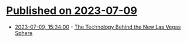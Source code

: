 # [Published on 2023-07-09](index.md)

* [2023-07-09, 15:34:00](https://entertainment.slashdot.org/story/23/07/09/0038244/the-technology-behind-the-new-las-vegas-sphere?utm_source=rss1.0mainlinkanon&utm_medium=feed) - [The Technology Behind the New Las Vegas Sphere](https://entertainment.slashdot.org/story/23/07/09/0038244/the-technology-behind-the-new-las-vegas-sphere?utm_source=rss1.0mainlinkanon&utm_medium=feed)

